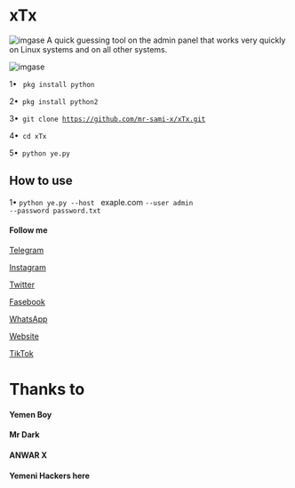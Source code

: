# xTx
![imgase](https://raw.githubusercontent.com/mr-sami-x/xTx/3e3fa4f2b172760eb496e444272cdf11cc06120c/hacked%20by%20mr%20sami.jpg)
A quick guessing tool on the admin panel that works very quickly on Linux systems and on all other systems.

![imgase](https://raw.githubusercontent.com/mr-sami-x/xTx/3e3fa4f2b172760eb496e444272cdf11cc06120c/photo_2022-05-29_02-44-06.jpg)




1• <code> pkg install python </code>

2•<code> pkg install python2 </code>

3•<code> git clone https://github.com/mr-sami-x/xTx.git </code>

4•<code> cd xTx </code>

5•<code> python ye.py </code>


## How to use
1• <code>python ye.py --host </code>  exaple.com
<code>--user admin  </code>
<code>--password password.txt</code>


#### Follow me

[Telegram](https://t.me/TYG_TEAM)

[Instagram](https://instagram.com/cyber_77k)

[Twitter](https://twitter.com/Sami_Soft0)

[Fasebook](https://m.facebook.com/TYGTEAM)

[WhatsApp](https://chat.whatsapp.com/FQwDabtQ9iTEuK5L2yyC6u)

[Website](https://cyberyemen.blogspot.com/)

[TikTok](http://tiktok.com/@cyber_77k)

# Thanks to

#### Yemen Boy 

#### Mr Dark 

#### ANWAR X 


#### Yemeni Hackers here
